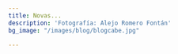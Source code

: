```yaml
---
title: Novas...
description: 'Fotografía: Alejo Romero Fontán'
bg_image: "/images/blog/blogcabe.jpg"

---
```

